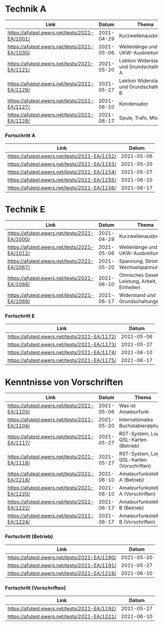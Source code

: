 # Technik A

| Link                                          | Datum      | Thema                                     |
| --------------------------------------------- | ---------- | ----------------------------------------- |
| https://afutest.ewers.net/tests/2021-EA/1001/ | 2021-04-29 | Kurzwellenausbreitung                     |
| https://afutest.ewers.net/tests/2021-EA/1030/ | 2021-05-06 | Wellenlänge und UKW-Ausbreitung           |
| https://afutest.ewers.net/tests/2021-EA/1121/ | 2021-05-20 | Lektion Widerstand und Grundschaltungen A |
| https://afutest.ewers.net/tests/2021-EA/1129/ | 2021-05-27 | Lektion Widerstand und Grundschaltungen B |
| https://afutest.ewers.net/tests/2021-EA/1127/ | 2021-06-10 | Kondensator                               |
| https://afutest.ewers.net/tests/2021-EA/1128/ | 2021-06-17 | Spule, Trafo, Misc                        |

### Fortschritt A

| Link                                          | Datum      |
| --------------------------------------------- | ---------- |
| https://afutest.ewers.net/tests/2021-EA/1152/ | 2021-05-06 |
| https://afutest.ewers.net/tests/2021-EA/1153/ | 2021-05-20 |
| https://afutest.ewers.net/tests/2021-EA/1154/ | 2021-05-27 |
| https://afutest.ewers.net/tests/2021-EA/1155/ | 2021-06-10 |
| https://afutest.ewers.net/tests/2021-EA/1156/ | 2021-06-17 |

# Technik E

| Link                                          | Datum      | Thema                                           |
| --------------------------------------------- | ---------- | ----------------------------------------------- |
| https://afutest.ewers.net/tests/2021-EA/1000/ | 2021-04-29 | Kurzwellenausbreitung                           |
| https://afutest.ewers.net/tests/2021-EA/1012/ | 2021-05-06 | Wellenlänge und UKW-Ausbreitung                 |
| https://afutest.ewers.net/tests/2021-EA/1067/ | 2021-05-20 | Spannung, Strom, Wechselspannung                |
| https://afutest.ewers.net/tests/2021-EA/1068/ | 2021-06-10 | Ohmsches Gesetz, Leistung, Arbeit, SI-Einheiten |
| https://afutest.ewers.net/tests/2021-EA/1069/ | 2021-06-17 | Widerstand und Grundschaltungen                 |

### Fortschritt E

| Link                                          | Datum      |
| --------------------------------------------- | ---------- |
| https://afutest.ewers.net/tests/2021-EA/1172/ | 2021-05-06 |
| https://afutest.ewers.net/tests/2021-EA/1173/ | 2021-05-27 |
| https://afutest.ewers.net/tests/2021-EA/1174/ | 2021-06-10 |
| https://afutest.ewers.net/tests/2021-EA/1175/ | 2021-06-17 |

# Kenntnisse von Vorschriften

| Link                                          | Datum      | Thema                                      |
| --------------------------------------------- | ---------- | ------------------------------------------ |
| https://afutest.ewers.net/tests/2021-EA/1103/ | 2021-05-06 | Was ist Amateurfunk                        |
| https://afutest.ewers.net/tests/2021-EA/1104/ | 2021-05-20 | Internationales Buchstabieralphabet        |
| https://afutest.ewers.net/tests/2021-EA/1117/ | 2021-05-27 | RST-System, Log, QSL-Karten (Betrieb)      |
| https://afutest.ewers.net/tests/2021-EA/1118/ | 2021-05-27 | RST-System, Log, QSL-Karten (Vorschriften) |
| https://afutest.ewers.net/tests/2021-EA/1218/ | 2021-06-10 | Amateurfunkstellen A (Betrieb)             |
| https://afutest.ewers.net/tests/2021-EA/1220/ | 2021-06-10 | Amateurfunkstellen A (Vorschriften)        |
| https://afutest.ewers.net/tests/2021-EA/1222/ | 2021-06-17 | Amateurfunkstellen B (Betrieb)             |
| https://afutest.ewers.net/tests/2021-EA/1224/ | 2021-06-17 | Amateurfunkstellen B (Vorschriften)        |

### Fortschritt (Betrieb)

| Link                                          | Datum      |
| --------------------------------------------- | ---------- |
| https://afutest.ewers.net/tests/2021-EA/1190/ | 2021-05-20 |
| https://afutest.ewers.net/tests/2021-EA/1191/ | 2021-05-27 |
| https://afutest.ewers.net/tests/2021-EA/1219/ | 2021-06-10 |

### Fortschritt (Vorschriften)

| Link                                          | Datum      |
| --------------------------------------------- | ---------- |
| https://afutest.ewers.net/tests/2021-EA/1192/ | 2021-05-27 |
| https://afutest.ewers.net/tests/2021-EA/1221/ | 2021-06-10 |
